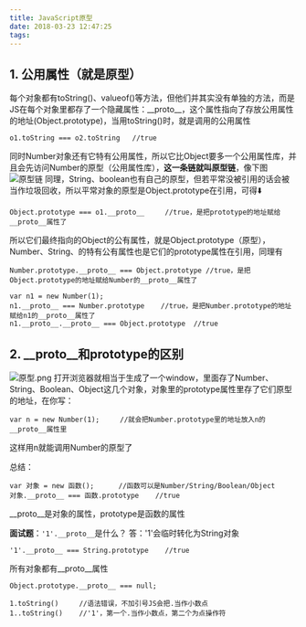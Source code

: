 ```yaml
---
title: JavaScript原型
date: 2018-03-23 12:47:25
tags:
---
```

## 1. 公用属性（就是原型）
每个对象都有toString()、valueof()等方法，但他们并其实没有单独的方法，而是JS在每个对象里都存了一个隐藏属性：\_\_proto__，这个属性指向了存放公用属性的地址(Object.prototype)，当用toString()时，就是调用的公用属性
```
o1.toString === o2.toString   //true
```
同时Number对象还有它特有公用属性，所以它比Object要多一个公用属性库，并且会先访问Number的原型（公用属性库），**这一条链就叫原型链**，像下图![原型链](/images/原型链.png)
同理，String、boolean也有自己的原型，但若平常没被引用的话会被当作垃圾回收，所以平常对象的原型是Object.prototype在引用，可得⬇️
```
Object.prototype === o1.__proto__     //true，是把prototype的地址赋给__proto__属性了
```
所以它们最终指向的Object的公有属性，就是Object.prototype（原型），Number、String、的特有公有属性也是它们的prototype属性在引用，同理有
```
Number.prototype.__proto__ === Object.prototype //true，是把Object.prototype的地址赋给Number的__proto__属性了

var n1 = new Number(1);
n1.__proto__ === Number.prototype    //true，是把Number.prototype的地址赋给n1的__proto__属性了
n1.__proto__.__proto__ === Object.prototype  //true
```

## 2. \_\_proto\_\_和prototype的区别
![原型.png](/images/原型.png)
打开浏览器就相当于生成了一个window，里面存了Number、String、Boolean、Object这几个对象，对象里的prototype属性里存了它们原型的地址，在你写：
```
var n = new Number(1);     //就会把Number.prototype里的地址放入n的__proto__属性里
```
这样用n就能调用Number的原型了

总结：
```
var 对象 = new 函数();		//函数可以是Number/String/Boolean/Object
对象.__proto__ === 函数.prototype    //true
```
\_\_proto\_\_是对象的属性，prototype是函数的属性

**面试题**：`'1'.__proto__`是什么？
答：'1'会临时转化为String对象
```
'1'.__proto__ === String.prototype    //true
```

所有对象都有\_\_proto\_\_属性
```
Object.prototype.__proto__ === null;

1.toString()     //语法错误，不加引号JS会把.当作小数点
1..toString()    //'1'，第一个.当作小数点，第二个为点操作符
```